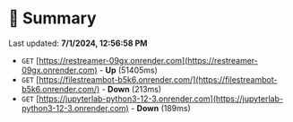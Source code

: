 # 📖 Summary
Last updated: **7/1/2024, 12:56:58 PM**

- `GET` [https://restreamer-09gx.onrender.com](https://restreamer-09gx.onrender.com) - **Up** (51405ms)
- `GET` [https://filestreambot-b5k6.onrender.com/](https://filestreambot-b5k6.onrender.com/) - **Down** (213ms)
- `GET` [https://jupyterlab-python3-12-3.onrender.com](https://jupyterlab-python3-12-3.onrender.com) - **Down** (189ms)
